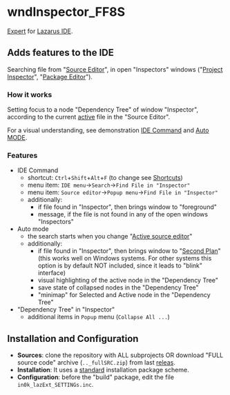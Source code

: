 # wndInspector_FF8S

[Expert](D1) for [Lazarus IDE](D2).

## Adds features to the IDE
  Searching file from "[Source Editor](0)", in open "Inspectors" windows
  ("[Project Inspector](1)", "[Package Editor](2)").

### How it works

  Setting focus to a node "Dependency Tree" of window "Inspector", 
  according to the current [active](3) file in the "Source Editor".

  For a visual understanding, see demonstration 
  [IDE Command](https://github.com/in0k-LazarusIDE-plugins/in0k_LazIdeEXT_wndInspector_FF8S/wiki/Animation-'IDE-command')
  and
  [Auto MODE](https://github.com/in0k-LazarusIDE-plugins/in0k_LazIdeEXT_wndInspector_FF8S/wiki/Animation-'Auto-MODE').


### Features

* IDE Command
  - shortcut: `Ctrl`+`Shift`+`Alt`+`F` (to change see [Shortcuts](4))
  - menu item: `IDE menu`->`Search`->`Find File in "Inspector"`
  - menu item: `Source editor`->`Рopup menu`->`Find File in "Inspector"`
  - additionally:
    + if file found in "Inspector", then brings window to "foreground" 
    + message, if the file is not found in any of the open windows "Inspectors"
* Auto mode
   - the search starts when you change "[Active source editor](3)"
   - additionally:
     + if file found in "Inspector", then brings window to 
       "[Second Plan](https://github.com/in0k-src/in0k-bringToSecondPlane)"
       (this works well on Windows systems. For other systems this option is by default NOT included, since it leads to "blink" interface)
     + visual highlighting of the active node in the "Dependency Tree"
     + save state of collapsed nodes in the "Dependency Tree"
     + "minimap" for Selected and Active node in the "Dependency Tree"
* "Dependency Tree" in "Inspector"
  + additional items in `Рopup` menu (`Collapse All ...`)

## Installation and Configuration
* **Sources**: clone the repository with ALL subprojects OR 
  download "FULL source code" archive (`.._fullSRC.zip`) from last [releas](https://github.com/in0k-LazarusIDE-plugins/in0k_LazIdeEXT_wndInspector_FF8S/releases).
* **Installation**: It uses a [standard](I0) installation package scheme. 
* **Configuration**: before the "build" package, edit the file `in0k_lazExt_SETTINGs.inc`.

[D1]: http://wiki.lazarus.freepascal.org/Extending_the_IDE#Overview
[D2]: http://www.lazarus-ide.org/ 
[I0]: http://wiki.freepascal.org/Install_Packages#Adding_known_packages
[ 0]: http://wiki.freepascal.org/IDE_Window:_Source_Editor
[ 1]: http://wiki.freepascal.org/IDE_Window:_Project_Inspector
[ 2]: http://wiki.freepascal.org/IDE_Window:_Package_Editor
[ 3]: http://wiki.freepascal.org/Extending_the_IDE#Active_source_editor
[ 4]: http://wiki.freepascal.org/Lazarus_IDE_Shortcuts
